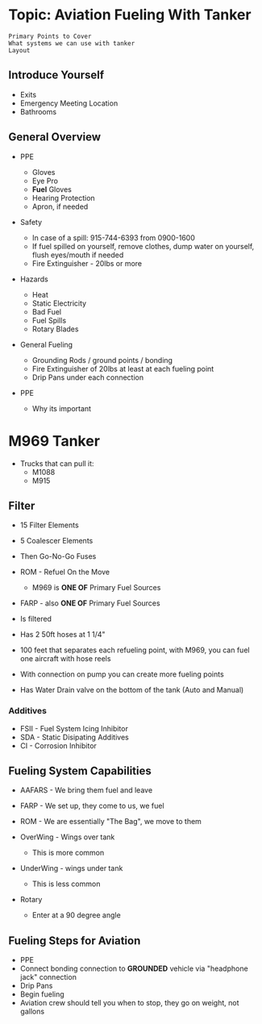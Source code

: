 # Topic: Aviation Fueling With Tanker #

```
Primary Points to Cover
What systems we can use with tanker
Layout
```

## Introduce Yourself ##
* Exits
* Emergency Meeting Location
* Bathrooms

## General Overview ##
* PPE
  * Gloves
  * Eye Pro
  * __Fuel__ Gloves
  * Hearing Protection
  * Apron, if needed
* Safety
  * In case of a spill: 915-744-6393 from 0900-1600
  * If fuel spilled on yourself, remove clothes, dump water on yourself, flush eyes/mouth if needed
  * Fire Extinguisher - 20lbs or more
* Hazards
  * Heat
  * Static Electricity
  * Bad Fuel
  * Fuel Spills
  * Rotary Blades
* General Fueling
  * Grounding Rods / ground points / bonding
  * Fire Extinguisher of 20lbs at least at each fueling point
  * Drip Pans under each connection
    
* PPE
  * Why its important

# M969 Tanker #
* Trucks that can pull it:
  * M1088
  * M915

## Filter ##
* 15 Filter Elements
* 5 Coalescer Elements
* Then Go-No-Go Fuses

* ROM - Refuel On the Move
  * M969 is __ONE OF__ Primary Fuel Sources
* FARP - also __ONE OF__ Primary Fuel Sources
* Is filtered
* Has 2 50ft hoses at 1 1/4"
* 100 feet that separates each refueling point, with M969, you can fuel one aircraft with hose reels
* With connection on pump you can create more fueling points
* Has Water Drain valve on the bottom of the tank (Auto and Manual)

### Additives ###
* FSII - Fuel System Icing Inhibitor
* SDA - Static Disipating Additives
* CI - Corrosion Inhibitor

## Fueling System Capabilities ##
* AAFARS - We bring them fuel and leave
* FARP - We set up, they come to us, we fuel
* ROM - We are essentially "The Bag", we move to them

* OverWing - Wings over tank
  * This is more common
* UnderWing - wings under tank
  * This is less common
* Rotary
  * Enter at a 90 degree angle

## Fueling Steps for Aviation ##
* PPE
* Connect bonding connection to __GROUNDED__ vehicle via "headphone jack" connection
* Drip Pans
* Begin fueling
* Aviation crew should tell you when to stop, they go on weight, not gallons
